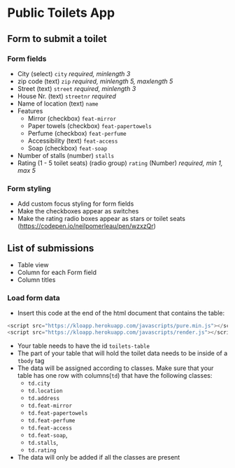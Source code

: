 # Public Toilets App

## Form to submit a toilet
### Form fields
* City (select) `city` *required, minlength 3*
* zip code (text) `zip` *required, minlength 5, maxlength 5*
* Street (text) `street` *required, minlength 3*
* House Nr. (text) `streetnr` *required*
* Name of location (text) `name`
* Features
  * Mirror (checkbox) `feat-mirror`
  * Paper towels (checkbox) `feat-papertowels`
  * Perfume (checkbox) `feat-perfume`
  * Accessibility (text) `feat-access`
  * Soap (checkbox) `feat-soap`
* Number of stalls (number) `stalls`
* Rating (1 - 5 toilet seats) (radio group) `rating` (Number) *required, min 1, max 5*

### Form styling
* Add custom focus styling for form fields
* Make the checkboxes appear as switches
* Make the rating radio boxes appear as stars or toilet seats (https://codepen.io/neilpomerleau/pen/wzxzQr)

## List of submissions
* Table view
* Column for each Form field
* Column titles

### Load form data
* Insert this code at the end of the html document that contains the table:
```javascript
<script src="https://kloapp.herokuapp.com/javascripts/pure.min.js"></script>
<script src="https://kloapp.herokuapp.com/javascripts/render.js"></script>
```
* Your table needs to have the id `toilets-table`
* The part of your table that will hold the toilet data needs to be inside of a `tbody` tag
* The data will be assigned according to classes. Make sure that your table has one row with columns(`td`) that have the following classes:
  * `td.city`
  * `td.location`
  * `td.address`
  * `td.feat-mirror`
  * `td.feat-papertowels`
  * `td.feat-perfume`
  * `td.feat-access`
  * `td.feat-soap`,
  * `td.stalls`,
  * `td.rating`
* The data will only be added if all the classes are present
